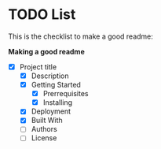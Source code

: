 # TODO List

This is the checklist to make a good readme:

**Making a good readme**
- [X] Project title
    - [X] Description
    - [X] Getting Started
        - [x] Prerrequisites
        - [x] Installing
    - [x] Deployment
    - [x] Built With
    - [ ] Authors
    - [ ] License
